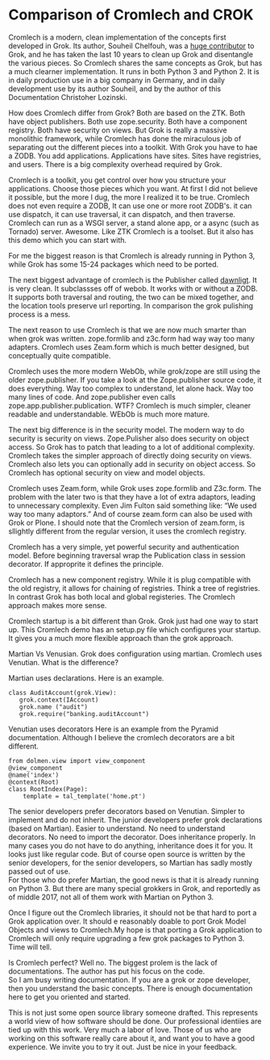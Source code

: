 Comparison of Cromlech and CROK
=============================

Cromlech is a modern, clean implementation of the concepts first developed
in Grok. Its author, Souheil Chelfouh,  was a
[huge contributor](https://pypi.org/user/trollfot/)
to Grok, and he has taken the last 10 years to clean up Grok
and disentangle the various pieces.  So Cromlech  shares the same concepts
as Grok, but
has a much clearner implementation.  It runs in both Python 3 and Python 2.
It is in daily production use in a big company in Germany, and in
daily development use by its author Souheil, and by the author of this
Documentation Christoher Lozinski.

How does Cromlech differ from Grok? Both are based on the ZTK. Both have
object publishers.  Both use zope.security.  Both have a component registry.
Both have security on views.  But Grok is really a massive monolithic
framework, while Cromlech has done the miraculous job of
separating out the different pieces into a toolkit.  With Grok you
have to hae a ZODB.  You add applications.  Applications  have sites.  Sites
have registries, and users.  There is a big complexity overhead required by
Grok.

Cromlech is a toolkit, you get control over how you structure your
applications. Choose those pieces which you want.
At first I did not believe it possible, but the more I dug, the more I realized
it to be true.  Cromlech does not even require a ZODB, It can use one or
more root ZODB's. it can use dispatch, it can use traversal, it can dispatch,
and then traverse.   Cromlech can run as a WSGI server, a stand alone app, or a
async (such as Tornado) server.  Awesome.  Like ZTK Cromlech is a toolset.
But it also has this demo which you can start with. 

For me the biggest reason is that Cromlech
is already running in Python 3, while Grok has some
15-24 packages which need to be ported.   

The next biggest advantage of cromlech is the Publisher called
[dawnligt](https://github.com/Cromlech/dawnlight).
It is very clean.  It
subclassses off of webob.  It works with or without a ZODB.
It supports both traversal and routing, the two can be
mixed together, and the location tools preserve url reporting.
In comparison the grok pulishing process is a mess. 

The next reason to use Cromlech is that we are now much smarter
than when grok was written.
zope.formlib and z3c.form had way way too many adapters.  Cromlech uses
Zeam.form
which is much better designed, but conceptually quite compatible.

Cromlech uses the more modern WebOb,
while grok/zope are still using the older zope.publisher.
If you take a look at the Zope.publisher source code, it does everything.
Way too complex to understand, let alone hack.  Way too many lines of code.
And zope.publisher
even calls zope.app.publisher.publication. WTF?
Cromlech is much simpler, cleaner readable and understandable.
WEbOb is much more mature.

The next big difference is in the security model.  The
modern way to do security is security on views.
Zope.Pulisher also does security on object access.
So Grok has to patch that leading to a lot of additional complexity.
Cromlech takes the simpler approach of directly doing security on views.
Cromlech also lets you can optionally add in security on object access.
So Cromlech has optional security on view and model objects. 

Cromlech uses Zeam.form, while Grok uses
zope.formlib and Z3c.form.  The problem with the later two is that they
have a lot of extra adaptors, leading to unnecessary complexity.  Even
Jim Fulton said something like: “We used way too many adaptors.”  And of
course zeam.form can also be used with Grok or Plone.  I should note that
the Cromlech version of zeam.form, is sllightly different from the regular
version, it uses the cromlech registry. 

Cromlech has a very simple, yet powerful security and authentication  model.
Before beginning traversal wrap the Publication class in session decorator.  If
approprite it defines the principle. 

Cromlech has a new component registry.
While it is plug compatible with the old registry, it allows for chaining of
registries.  Think a tree of registries. In contrast Grok has both local and
global registeries.  The Cromlech approach makes more sense.

Cromlech startup is a bit different than Grok.  Grok just had one way to
start up.  This Cromlech demo has an setup.py file which
configures your startup. It gives you a much more flexible  approach
than the grok approach. 


Martian Vs Venusian.
Grok does configuration using martian.  Cromlech
uses Venutian.  What is the difference?

Martian  uses declarations.   Here is an example.

```
class AuditAccount(grok.View):
   grok.context(IAccount)
   grok.name ("audit")
   grok.require("banking.auditAccount")
```

Venutian uses decorators  Here is an example from the Pyramid documentation.
Although I believe the cromlech decorators are a bit different.


```
from dolmen.view import view_component
@view_component
@name('index')
@context(Root)
class RootIndex(Page):
    template = tal_template('home.pt')
```

The senior developers prefer decorators based on Venutian.
Simpler to implement and do not 
inherit.  The junior developers prefer grok declarations (based on Martian).
Easier to understand.  No need to understand decorators.  No need to import
the decorator. Does inheritance properly.
In many cases you do not have to do anything, 
inheritance does it for you.  It looks just like regular code.  But of 
course open source is written by the senior developers, for the senior 
developers, so Martian has sadly mostly passed out of use.  
For those who do prefer Martian, the good news is that it is already running on
Python 3.  But there are many special grokkers in Grok, and reportedly as of 
middle 2017, not all of them work  with Martian on Python 3. 

Once I figure out the Cromlech libraries, it should not be that 
hard to port a Grok application over.  It should e reasonably doable to port Grok Model Objects and views to
Cromlech.My hope is that porting a Grok 
application to Cromlech will only require upgrading a few grok packages to 
Python 3.  Time will tell. 

Is Cromlech perfect?  Well no.  The biggest prolem is the lack of 
documentations.  The author has put his focus on the code.  
So I am busy writing documentation. If
you are a grok or zope developer, then you understand the basic concepts. 
There is enough documentation here to get you oriented and started.  

This is not just some open source library someone drafted.  This represents 
a world
view of how software should be done.  Our professional identiies are tied up 
with this work.  Very much a labor of love.  Those of us who are working 
on this 
software really care about it, and want you to have a good experience.  We 
invite you to try it out.  Just be nice in your feedback. 

